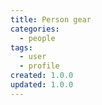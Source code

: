 ```yaml
---
title: Person gear
categories:
  - people
tags:
  - user
  - profile
created: 1.0.0
updated: 1.0.0
---
```

